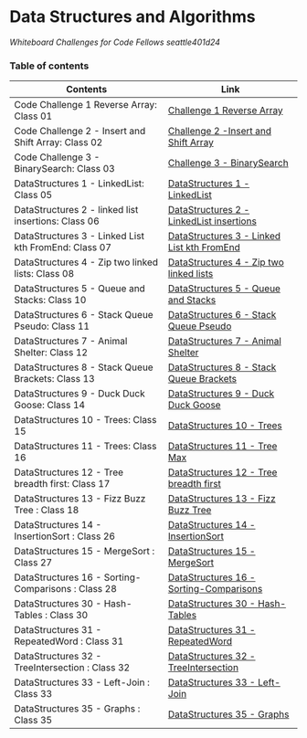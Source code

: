 # Data Structures and Algorithms 



*Whiteboard Challenges for Code Fellows seattle401d24*

### Table of contents


| Contents | Link |
| -------- | -------- |
| Code Challenge 1 Reverse Array: Class 01 | [Challenge 1 Reverse Array](https://github.com/Ody950/data-structures-and-algorithms/blob/main/README-CodeChallenges/README-CH1.md) |
| Code Challenge 2 - Insert and Shift Array: Class 02 | [Challenge 2 -Insert and Shift Array](https://github.com/Ody950/data-structures-and-algorithms/blob/main/README-CodeChallenges/README-CH2.md) |
| Code Challenge 3 - BinarySearch: Class 03 | [Challenge 3 - BinarySearch](https://github.com/Ody950/data-structures-and-algorithms/blob/main/README-CodeChallenges/README-CH3.md) |
| DataStructures 1 - LinkedList: Class 05 | [DataStructures 1 - LinkedList](https://github.com/Ody950/data-structures-and-algorithms/blob/main/README-DataStructures/LinkedList.md) |
| DataStructures 2 - linked list insertions: Class 06 | [DataStructures 2 - LinkedList insertions](https://github.com/Ody950/data-structures-and-algorithms/blob/main/README-DataStructures/LinkedListClass7.md) |
| DataStructures 3 - Linked List kth FromEnd: Class 07 | [DataStructures 3 - Linked List kth FromEnd](https://github.com/Ody950/data-structures-and-algorithms/blob/main/README-DataStructures/LinkedListKth.md) |
| DataStructures 4 - Zip two linked lists: Class 08 | [DataStructures 4 - Zip two linked lists](https://github.com/Ody950/data-structures-and-algorithms/blob/main/README-DataStructures/LinkedListZip.md) |
| DataStructures 5 - Queue and Stacks: Class 10 | [DataStructures 5 - Queue and Stacks](https://github.com/Ody950/data-structures-and-algorithms/blob/main/README-DataStructures/stack_and_queue.md) |
| DataStructures 6 - Stack Queue Pseudo: Class 11 | [DataStructures 6 - Stack Queue Pseudo](https://github.com/Ody950/data-structures-and-algorithms/blob/main/README-DataStructures/stack_queue_pseudo.md) |
| DataStructures 7 - Animal Shelter: Class 12 | [DataStructures 7 - Animal Shelter](https://github.com/Ody950/data-structures-and-algorithms/blob/main/README-DataStructures/stack-queue-animal-shelter.md) |
| DataStructures 8 - Stack Queue Brackets: Class 13 | [DataStructures 8 - Stack Queue Brackets](https://github.com/Ody950/data-structures-and-algorithms/blob/main/README-DataStructures/stack_queue_brackets.md) |
| DataStructures 9 - Duck Duck Goose: Class 14 | [DataStructures 9 - Duck Duck Goose](https://github.com/Ody950/data-structures-and-algorithms/blob/main/README-DataStructures/DuckDuckGoose.md) |
| DataStructures 10 - Trees: Class 15 | [DataStructures 10 - Trees](https://github.com/Ody950/data-structures-and-algorithms/blob/main/README-DataStructures/Trees.md) |
| DataStructures 11 - Trees: Class 16 | [DataStructures 11 - Tree Max](https://github.com/Ody950/data-structures-and-algorithms/blob/main/README-DataStructures/treeMax.md) |
| DataStructures 12 - Tree breadth first: Class 17 | [DataStructures 12 - Tree breadth first](https://github.com/Ody950/data-structures-and-algorithms/blob/main/README-DataStructures/BreadthFirst.md) |
| DataStructures 13 - Fizz Buzz Tree : Class 18 | [DataStructures 13 - Fizz Buzz Tree](https://github.com/Ody950/data-structures-and-algorithms/blob/main/README-DataStructures/FizzBuzzTree.md) |
| DataStructures 14 - InsertionSort : Class 26 | [DataStructures 14 - InsertionSort](https://github.com/Ody950/data-structures-and-algorithms/blob/main/README-DataStructures/InsertionSort.md) |
| DataStructures 15 - MergeSort : Class 27 | [DataStructures 15 - MergeSort](https://github.com/Ody950/data-structures-and-algorithms/blob/main/README-DataStructures/MergeSort.md) |
| DataStructures 16 - Sorting-Comparisons : Class 28 | [DataStructures 16 - Sorting-Comparisons](https://github.com/Ody950/data-structures-and-algorithms/blob/main/README-DataStructures/SortingComparisons.md) |
| DataStructures 30 - Hash-Tables : Class 30 | [DataStructures 30 - Hash-Tables](https://github.com/Ody950/data-structures-and-algorithms/blob/main/README-DataStructures/HashTables.md) |
| DataStructures 31 - RepeatedWord : Class 31 | [DataStructures 31 - RepeatedWord](https://github.com/Ody950/data-structures-and-algorithms/blob/main/README-DataStructures/RepeatedWord.md) |
| DataStructures 32 - TreeIntersection : Class 32 | [DataStructures 32 - TreeIntersection](https://github.com/Ody950/data-structures-and-algorithms/blob/main/README-DataStructures/TreeIntersection.md) |
| DataStructures 33 - Left-Join : Class 33 | [DataStructures 33 - Left-Join](https://github.com/Ody950/data-structures-and-algorithms/blob/main/README-DataStructures/Left-Join.md) |
| DataStructures 35 - Graphs : Class 35 | [DataStructures 35 - Graphs](https://github.com/Ody950/data-structures-and-algorithms/blob/main/README-DataStructures/TheGraph.md) |

